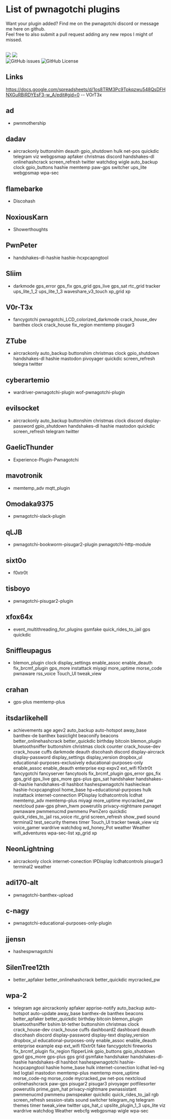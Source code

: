 
# List of pwnagotchi plugins
Want your plugin added?  Find me on the pwnagotchi discord or message me here on github.<br>
Feel free to also submit a pull request adding any new repos I might of missed.<br>
<br>

![](https://dcbadge.vercel.app/api/shield/118990910359994369)
[![](https://dcbadge.vercel.app/api/server/BJDB8YPFJ3)](https://discord.gg/BJDB8YPFJ3)<br>
 ![GitHub issues](https://img.shields.io/github/issues/kizeren/pwnagotchi-plugins?style=flat-square)
 ![GitHub License](https://img.shields.io/github/license/kizeren/pwnagotchi-plugins?style=flat-square)

## Links

https://docs.google.com/spreadsheets/d/1os8TRM3Pc9Tpkqzwu548QsDFHNXGuRBiRDYEsF3-w_A/edit#gid=0 -- VOrT3x

## ad
- pwnmothership

## dadav
- aircrackonly
buttonshim
deauth
gpio_shutdown
hulk
net-pos
quickdic
telegram
viz
webgpsmap
apfaker
christmas
discord
handshakes-dl
onlinehashcrack
screen_refresh
twitter
watchdog
wigle
auto_backup
clock
gpio_buttons
hashie
memtemp
paw-gps
switcher
ups_lite
webgpsmap
wpa-sec

## flamebarke
- Discohash

## NoxiousKarn
- Showerthoughts

## PwnPeter
- handshakes-dl-hashie
hashie-hcxpcapngtool

## Sliim
- darkmode
gps_error
gps_fix
gps_grid
gps_live
gps_sat
rtc_grid
tracker
ups_lite_1_2
ups_lite_1_3
waveshare_v3_touch
xp_grid
xp

## V0r-T3x
- fancygotchi
pwnagotchi_LCD_colorized_darkmode
crack_house_dev
banthex
clock
crack_house
fix_region
memtemp
pisugar3

## ZTube
- aircrackonly
auto_backup
buttonshim
christmas
clock
gpio_shutdown
handshakes-dl
hashie
mastodon
pivoyager
quickdic
screen_refresh
telegra
twitter

## cyberartemio
- wardriver-pwnagotchi-plugin
wof-pwnagotchi-plugin

## evilsocket
- aircrackonly
auto_backup
buttonshim
christmas
clock
discord
display-password
gpio_shutdown
handshakes-dl
hashie
mastodon
quickdic
screen_refresh
telegram
twitter

## GaelicThunder
- Experience-Plugin-Pwnagotchi

## mavotronik
- memtemp_adv
mqtt_plugin

## Omodaka9375
- pwnagotchi-slack-plugin

## qLJB
- pwnagotchi-bookworm-pisugar2-plugin
pwnagotchi-http-module

## sixt0o
- f0xtr0t

## tisboyo
- pwnagotchi-pisugar2-plugin

## xfox64x
- event_multithreading_for_plugins
gsmfake
quick_rides_to_jail
gps
quickdic
## Sniffleupagus
- blemon_plugin
clock
display_settings
enable_assoc
enable_deauth
fix_brcmf_plugin
gps_more
instattack
miyagi
more_uptime
morse_code
pwnaware
rss_voice
Touch_UI
tweak_view

## crahan
- gps-plus
memtemp-plus

## itsdarlikehell
- achievements
age
agev2
auto_backup
auto-hotspot
away_base
banthex-de
banthex
basiclight
beaconify
beacons
better_onlinehashcrack
better_quickdic
birthday
bitcoin
blemon_plugin
bluetoothsniffer
buttonshim
christmas
clock
counter
crack_house-dev
crack_house
cuffs
darkmode
deauth
discohash
discord
display-aircrack
display-password
display_settings
display_version
dropbox_ul
educational-purposes-exclusively
educational-purposes-only
enable_assoc
enable_deauth
enterprise
exp
expv2
ext_wifi
f0xtr0t
fancygotchi
fancyserver
fancytools
fix_brcmf_plugin
gps_error
gps_fix
gps_grid
gps_live
gps_more
gps-plus
gps_sat
handshaker
handshakes-dl-hashie
handshakes-dl
hashbot
hashespwnagotchi
hashieclean
hashie-hcxpcapngtool
home_base
hp+educational-purposes
hulk
instattack
internet-connection
IPDisplay
lcdhatcontrols
lcdhat
memtemp_adv
memtemp-plus
miyagi
more_uptime
mycracked_pw
nextcloud
paw-gps
phwn_hwm
powerutils
privacy-nightmare
pwnaget
pwnaware
pwnmenucmd
pwnmenu
PwnZero
quickdic
quick_rides_to_jail
rss_voice
rtc_grid
screen_refresh
show_pwd
sound
terminal2
test_security
themes
timer
Touch_UI
tracker
tweak_view
viz
voice_gamer
wardrive
watchdog
wd_honey_Pot
weather
Weather
wifi_adventures
wpa-sec-list
xp_grid
xp

## NeonLightning
- aircrackonly
clock
internet-conection
IPDisplay
lcdhatcontrols
pisugar3
terminal2
weather

## adi170-alt
- pwnagotchi-banthex-upload

## c-nagy
- pwnagotchi-educational-purposes-only-plugin

## jjensn
- hashespwnagotchi
 
## SilenTree12th
- better_apfaker
better_onlinehashcrack
better_quickdic
mycracked_pw

## wpa-2
- telegram
age
aircrackonly
apfaker
apprise-notify
auto_backup
auto-hotspot
auto-update
away_base
banthex-de
banthex
beacons
better_apfaker
better_quickdic
birthday
bitcoin
blemon_plugin
bluetoothsniffer
bshim
bt-tether
buttonshim
christmas
clock
crack_house-dev
crack_house
cuffs
dashboard2
dashboard
deauth
discohash
discord
display-password
display-text
display_version
dropbox_ul
educational-purposes-only
enable_assoc
enable_deauth
enterprise
example
exp
ext_wifi
f0xtr0t
fake
fancygotchi
fireworks
fix_brcmf_plugin
fix_region
flipperLink
gpio_buttons
gpio_shutdown
gpsd
gps_more
gps-plus
gps
grid
gsmfake
handshaker
handshakes-dl-hashie
handshakes-dl
hashbot
hashespwnagotchi
hashie-hcxpcapngtool
hashie
home_base
hulk
internet-conection
lcdhat
led-ng
led
logtail
mastodon
memtemp-plus
memtemp
more_uptime
morse_code-ng
morse_code
mycracked_pw
net-pos
nextcloud
onlinehashcrack
paw-gps
pisugar2
pisugar3
pivoyager
potfilesorter
powerutils
prime_gsm_hat
privacy-nightmare
pwnassistant
pwnmenucmd
pwnmenu
pwnspeaker
quickdic
quick_rides_to_jail
rgb
screen_refresh
session-stats
sound
switcher
telegram_ng
telegram
themes
timer
tweak_view
twitter
ups_hat_c
upslite_plugin_1_3
ups_lite
viz
wardrive
watchdog
Weather
webcfg
webgpsmap
wigle
wpa-sec
